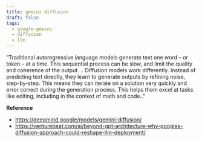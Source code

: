 ```yaml
---
title: gemini diffusion
draft: false
tags:
  - google-gemini
  - diffusion
  - llm
---
```


“Traditional autoregressive language models generate text one word – or token – at a time. This sequential process can be slow, and limit the quality and coherence of the output.
..
Diffusion models work differently. Instead of predicting text directly, they learn to generate outputs by refining noise, step-by-step. This means they can iterate on a solution very quickly and error correct during the generation process. This helps them excel at tasks like editing, including in the context of math and code..”



**Reference**
 - https://deepmind.google/models/gemini-diffusion/
 - https://venturebeat.com/ai/beyond-gpt-architecture-why-googles-diffusion-approach-could-reshape-llm-deployment/
